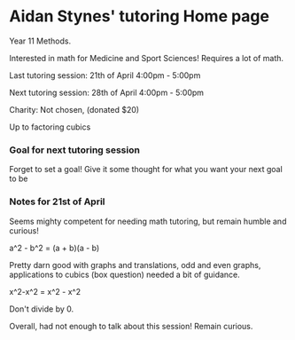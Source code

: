 # Aidan Stynes' tutoring Home page

Year 11 Methods.

Interested in math for Medicine and Sport Sciences! Requires a lot of math.

Last tutoring session: 21th of April 4:00pm - 5:00pm

Next tutoring session: 28th of April 4:00pm - 5:00pm

Charity: Not chosen, (donated $20)

Up to factoring cubics

### Goal for next tutoring session
Forget to set a goal! Give it some thought for what you want your next goal to 
be

### Notes for 21st of April
Seems mighty competent for needing math tutoring, but remain humble and curious!

a^2 - b^2 = (a + b)(a - b)

Pretty darn good with graphs and translations, odd and even graphs, applications
to cubics (box question) needed a bit of guidance.

x^2-x^2 = x^2 - x^2

Don't divide by 0.

Overall, had not enough to talk about this session! Remain curious.
